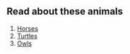 ## Read about these animals 

1. [Horses](\Animals\Horses.md)
2. [Turtles](\Animals\Turtles.md)
3. [Owls](\Animals\Owls.md)

